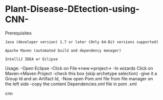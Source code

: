 # Plant-Disease-DEtection-using-CNN-

Prerequisites

    ​Java (developer version) 1.7 or later (Only 64-Bit versions supported)

    ​Apache Maven (automated build and dependency manager)

    ​IntelliJ IDEA or Eclipse

Usage:
-Open Eclipse
-Click on File->new->project->
-In wizards Click on Maven->Maven Project
-check this box  (skip archetype selection)
-give it a Group Id and an Artifact Id,
-Now open Pom.xml file from file manager on the left side
-copy the content Dependencies.xml file in pom .xml


cnn
